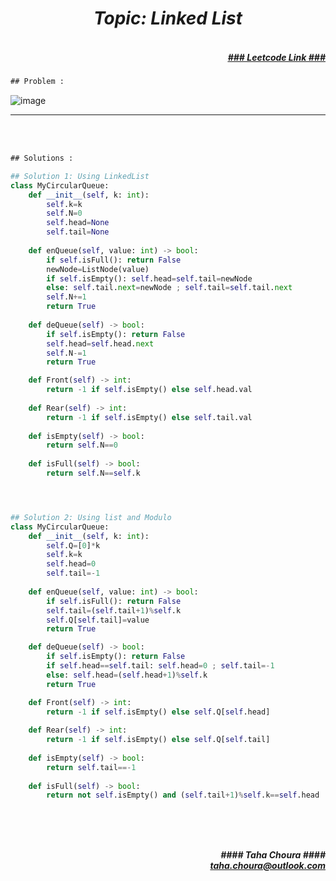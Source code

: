 <h1 align="center";"><em> Topic: Linked List</em></h1>
<h5 align="right"> <br/><a align="right" width="80" href="https://leetcode.com/problems/design-circular-queue/" target="_blank"><ins>### Leetcode Link ###</ins></a></h5>     
                                                                                                                                 
```diff
## Problem : 
```
 
![image](https://user-images.githubusercontent.com/11164303/171141337-3038edc9-1178-420b-b9c7-1d7ef1dbe98d.png)



-------                    

<br/><br/>
 
```diff
## Solutions :
```                      
                         
```python
## Solution 1: Using LinkedList
class MyCircularQueue:
    def __init__(self, k: int):
        self.k=k
        self.N=0
        self.head=None
        self.tail=None
        
    def enQueue(self, value: int) -> bool:
        if self.isFull(): return False
        newNode=ListNode(value)
        if self.isEmpty(): self.head=self.tail=newNode
        else: self.tail.next=newNode ; self.tail=self.tail.next
        self.N+=1
        return True
    
    def deQueue(self) -> bool:
        if self.isEmpty(): return False
        self.head=self.head.next
        self.N-=1
        return True

    def Front(self) -> int:
        return -1 if self.isEmpty() else self.head.val
    
    def Rear(self) -> int:
        return -1 if self.isEmpty() else self.tail.val
    
    def isEmpty(self) -> bool:
        return self.N==0
    
    def isFull(self) -> bool:
        return self.N==self.k




## Solution 2: Using list and Modulo 
class MyCircularQueue:
    def __init__(self, k: int):
        self.Q=[0]*k
        self.k=k
        self.head=0
        self.tail=-1
        
    def enQueue(self, value: int) -> bool:
        if self.isFull(): return False
        self.tail=(self.tail+1)%self.k
        self.Q[self.tail]=value
        return True

    def deQueue(self) -> bool:
        if self.isEmpty(): return False
        if self.head==self.tail: self.head=0 ; self.tail=-1
        else: self.head=(self.head+1)%self.k
        return True

    def Front(self) -> int:
        return -1 if self.isEmpty() else self.Q[self.head]
    
    def Rear(self) -> int:
        return -1 if self.isEmpty() else self.Q[self.tail]
    
    def isEmpty(self) -> bool:
        return self.tail==-1
    
    def isFull(self) -> bool:
        return not self.isEmpty() and (self.tail+1)%self.k==self.head                                                                                                                               




```
<br/>            
<h5 align="right" margin-right:12px>#### Taha Choura ####<br/><a align="right" width="70" href="#">taha.choura@outlook.com</a></h5> 
